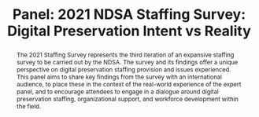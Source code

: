 ---
abstract: The 2021 Staffing Survey represents the third iteration of an expansive
  staffing survey to be carried out by the NDSA. The survey and its findings offer
  a unique perspective on digital preservation staffing provision and issues experienced.
  This panel aims to share key findings from the survey with an international audience,
  to place these in the context of the real-world experience of the expert panel,
  and to encourage attendees to engage in a dialogue around digital preservation staffing,
  organizational support, and workforce development within the field.
creators:
- Work, Lauren
date: null
document_url: https://az659834.vo.msecnd.net/eventsairwesteuprod/production-inconference-public/38cca09ecdf740ecaf710fd519710f04
grand_parent: iPRES
institutions:
- University Of Virginia
keywords:
- staffing
- organization
- resources
- skills
- training<br />
landing_page_url: null
language: eng
layout: publication
license: CC-BY 4.0 International
notes_url: null
parent: iPRES 2022
publication_type: panel
size: null
slides_url: null
source_name: iPRES
title: 'Panel: 2021 NDSA Staffing Survey: Digital Preservation Intent vs Reality'
year: 2022
---